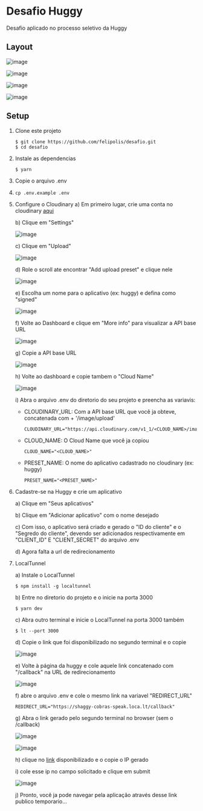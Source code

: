 # Desafio Huggy

Desafio aplicado no processo seletivo da Huggy

## Layout

![image](https://github.com/felipolis/desafio/blob/main/assets/layout/1.png?raw=true)

![image](https://github.com/felipolis/desafio/blob/main/assets/layout/2.png?raw=true)

![image](https://github.com/felipolis/desafio/blob/main/assets/layout/3.png?raw=true)

![image](https://github.com/felipolis/desafio/blob/main/assets/layout/4.png?raw=true)

## Setup

1. Clone este projeto

   ```
   $ git clone https://github.com/felipolis/desafio.git
   $ cd desafio
   ```
2. Instale as dependencias

   ```
   $ yarn
   ```
3. Copie o arquivo .env
4. ```
   cp .env.example .env
   ```
5. Configure o Cloudinary
   a) Em primeiro lugar, crie uma conta no cloudinary [aqui](https://cloudinary.com)

   b) Clique em "Settings"
   
   ![image](https://github.com/felipolis/desafio/blob/main/assets/tutorial/1.png?raw=true)

   c) Clique em "Upload"

   ![image](https://github.com/felipolis/desafio/blob/main/assets/tutorial/2.png?raw=true)

   d) Role o scroll ate encontrar "Add upload preset" e clique nele

   ![image](https://github.com/felipolis/desafio/blob/main/assets/tutorial/3.png?raw=true)

   e) Escolha um nome para o aplicativo (ex: huggy) e defina como "signed"

   ![image](https://github.com/felipolis/desafio/blob/main/assets/tutorial/4.png?raw=true)

   f) Volte ao Dashboard e clique em "More info" para visualizar a API base URL

   ![image](https://github.com/felipolis/desafio/blob/main/assets/tutorial/5.png?raw=true)

   g) Copie a API base URL

   ![image](https://github.com/felipolis/desafio/blob/main/assets/tutorial/6.png?raw=true)

   h) Volte ao dashboard e copie tambem o "Cloud Name"

   ![image](https://github.com/felipolis/desafio/blob/main/assets/tutorial/7.png?raw=true)

   i) Abra o arquivo .env do diretorio do seu projeto e preencha as variavis:

   - CLOUDINARY_URL: Com a API base URL que você ja obteve, concatenada com + '/image/upload'

     ```
     CLOUDINARY_URL="https://api.cloudinary.com/v1_1/<CLOUD_NAME>/image/upload"
     ```
   - CLOUD_NAME: O Cloud Name que você ja copiou

     ```
     CLOUD_NAME="<CLOUD_NAME>"
     ```
   - PRESET_NAME: O nome do aplicativo cadastrado no cloudinary (ex: huggy)

     ```
     PRESET_NAME="<PRESET_NAME>"
     ```
7. Cadastre-se na Huggy e crie um aplicativo

   a) Clique em "Seus aplicativos"

   b) Clique em "Adicionar aplicativo" com o nome desejado

   c) Com isso, o aplicativo será criado e gerado o "ID do cliente" e o "Segredo do cliente", devendo ser adicionados respectivamente em "CLIENT_ID" E "CLIENT_SECRET" do arquivo .env

   d) Agora falta a url de redirecionamento
8. LocalTunnel

   a) Instale o LocalTunnel

   ```
   $ npm install -g localtunnel
   ```

   b) Entre no diretorio do projeto e o inicie na porta 3000

   ```
   $ yarn dev
   ```

   c) Abra outro terminal e inicie o LocalTunnel na porta 3000 também

   ```
   $ lt --port 3000
   ```

   d) Copie o link que foi disponibilizado no segundo terminal e o copie

   ![image](https://github.com/felipolis/desafio/blob/main/assets/tutorial/8.png?raw=true)

   e) Volte à página da huggy e cole aquele link concatenado com "/callback" na URL de redirecionamento

   ![image](https://github.com/felipolis/desafio/blob/main/assets/tutorial/9.png?raw=true)

   f) abre o arquivo .env e cole o mesmo link na variavel "REDIRECT_URL"

   ```
   REDIRECT_URL="https://shaggy-cobras-speak.loca.lt/callback"
   ```

   g) Abra o link gerado pelo segundo terminal no browser (sem o /callback)

   ![image](https://github.com/felipolis/desafio/blob/main/assets/tutorial/10.png?raw=true)

   ![image](https://github.com/felipolis/desafio/blob/main/assets/tutorial/11.png?raw=true)

   h) clique no [link](https://ipv4.icanhazip.com/) disponibilizado e o copie o IP gerado

   i) cole esse ip no campo solicitado e clique em submit

   ![image](https://github.com/felipolis/desafio/blob/main/assets/tutorial/12.png?raw=true)

   j) Pronto, você ja pode navegar pela aplicação através desse link publico temporario...
